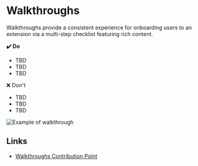 # Walkthroughs

Walkthroughs provide a consistent experience for onboarding users to an extension via a multi-step checklist featuring rich content.

**✔️ Do**

- TBD
- TBD
- TBD

❌ Don't

- TBD
- TBD
- TBD

![Example of walkthrough](images/examples/walkthrough.png)

## Links
- [Walkthroughs Contribution Point](https://code.visualstudio.com/api/references/contribution-points#contributes.walkthroughs)